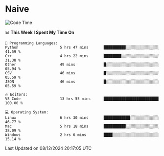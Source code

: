 # Naive
<!-- ## 日拱一卒，功不唐捐 -->
<!-- [![GitHub Streak](https://streak-stats.demolab.com/?user=XiaoXKKK)](https://git.io/streak-stats) -->
<!--START_SECTION:waka-->
![Code Time](http://img.shields.io/badge/Code%20Time-98%20hrs%2041%20mins-blue)

📊 **This Week I Spent My Time On** 

```text
💬 Programming Languages: 
Python                   5 hrs 47 mins       ██████████░░░░░░░░░░░░░░░   41.59 % 
C++                      4 hrs 22 mins       ████████░░░░░░░░░░░░░░░░░   31.38 % 
Other                    49 mins             █░░░░░░░░░░░░░░░░░░░░░░░░   05.94 % 
CSV                      46 mins             █░░░░░░░░░░░░░░░░░░░░░░░░   05.59 % 
JSON                     46 mins             █░░░░░░░░░░░░░░░░░░░░░░░░   05.59 % 

🔥 Editors: 
VS Code                  13 hrs 55 mins      █████████████████████████   100.00 % 

💻 Operating System: 
Linux                    6 hrs 30 mins       ████████████░░░░░░░░░░░░░   46.77 % 
Mac                      5 hrs 18 mins       ██████████░░░░░░░░░░░░░░░   38.09 % 
Windows                  2 hrs 6 mins        ████░░░░░░░░░░░░░░░░░░░░░   15.14 % 
```


 Last Updated on 08/12/2024 20:17:05 UTC
<!--END_SECTION:waka-->
